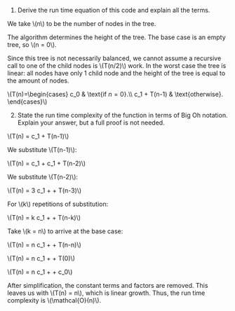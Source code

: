 1) Derive the run time equation of this code and explain all the terms.

We take \\(n\\) to be the number of nodes in the tree.

The algorithm determines the height of the tree. The base case is an empty tree, so \\(n = 0\\).

Since this tree is not necessarily balanced, we cannot assume a recursive call to one of the child nodes is \\(T(n/2)\\) work. In the worst case the tree is linear: all nodes have only 1 child node and the height of the tree is equal to the amount of nodes.

\\(T(n)=\begin{cases}
    c_0 & \text{if $n=0$}.\\\\
    c_1 + T(n-1) & \text{otherwise}.
  \end{cases}\\)
  
2) State the run time complexity of the function in terms of Big Oh notation. Explain your answer, but a full proof is not needed.​

\\(T(n) = c_1 + T(n-1)\\)

We substitute \\(T(n-1)\\):

\\(T(n) = c_1 + c_1 + T(n-2)\\)

We substitute \\(T(n-2)\\):

\\(T(n) = 3 c_1 + + T(n-3)\\)

For \\(k\\) repetitions of substitution:

\\(T(n) = k c_1 + + T(n-k)\\)

Take \\(k = n\\) to arrive at the base case:

\\(T(n) = n c_1 + + T(n-n)\\)

\\(T(n) = n c_1 + + T(0)\\)

\\(T(n) = n c_1 + + c_0\\)

After simplification, the constant terms and factors are removed. This leaves us with \\(T(n) = n\\), which is linear growth. Thus, the run time complexity is \\(\mathcal{O}(n)\\).